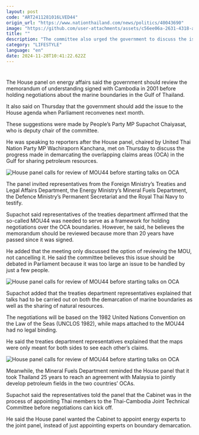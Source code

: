 ```yaml
---
layout: post
code: "ART2411281016LVED44"
origin_url: "https://www.nationthailand.com/news/politics/40043690"
image: "https://github.com/user-attachments/assets/c56ee06a-2631-4318-acac-1b17b6422eac"
title: ""
description: "The committee also urged the government to discuss the issue in Parliament as it was too large a matter to be decided upon by a few people"
category: "LIFESTYLE"
language: "en"
date: 2024-11-28T10:41:22.622Z
---
```


# 









The House panel on energy affairs said the government should review the memorandum of understanding signed with Cambodia in 2001 before holding negotiations about the marine boundaries in the Gulf of Thailand.

It also said on Thursday that the government should add the issue to the House agenda when Parliament reconvenes next month.

These suggestions were made by People’s Party MP Supachot Chaiyasat, who is deputy chair of the committee.

He was speaking to reporters after the House panel, chaired by United Thai Nation Party MP Wachiraporn Kanchana, met on Thursday to discuss the progress made in demarcating the overlapping claims areas (OCA) in the Gulf for sharing petroleum resources.

  ![House panel calls for review of MOU44 before starting talks on OCA](https://github.com/user-attachments/assets/905e56eb-4a15-4d6b-be65-4f55dd208404)

The panel invited representatives from the Foreign Ministry’s Treaties and Legal Affairs Department, the Energy Ministry’s Mineral Fuels Department, the Defence Ministry’s Permanent Secretariat and the Royal Thai Navy to testify.

Supachot said representatives of the treaties department affirmed that the so-called MOU44 was needed to serve as a framework for holding negotiations over the OCA boundaries. However, he said, he believes the memorandum should be reviewed because more than 20 years have passed since it was signed.

He added that the meeting only discussed the option of reviewing the MOU, not cancelling it. He said the committee believes this issue should be debated in Parliament because it was too large an issue to be handled by just a few people.

  ![House panel calls for review of MOU44 before starting talks on OCA](https://github.com/user-attachments/assets/c525f609-ee32-44de-8a90-67cb14afc1f5)

Supachot added that the treaties department representatives explained that talks had to be carried out on both the demarcation of marine boundaries as well as the sharing of natural resources.

The negotiations will be based on the 1982 United Nations Convention on the Law of the Seas (UNCLOS 1982), while maps attached to the MOU44 had no legal binding.

He said the treaties department representatives explained that the maps were only meant for both sides to see each other’s claims.

  ![House panel calls for review of MOU44 before starting talks on OCA](https://github.com/user-attachments/assets/b2fed749-05b3-40bb-a79e-a1bbcc0a7c8d)

Meanwhile, the Mineral Fuels Department reminded the House panel that it took Thailand 25 years to reach an agreement with Malaysia to jointly develop petroleum fields in the two countries’ OCAs.

Supachot said the representatives told the panel that the Cabinet was in the process of appointing Thai members to the Thai-Cambodia Joint Technical Committee before negotiations can kick off.

He said the House panel wanted the Cabinet to appoint energy experts to the joint panel, instead of just appointing experts on boundary demarcation.